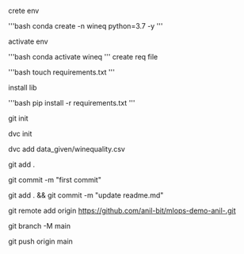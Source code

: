 crete env

'''bash
conda create -n wineq python=3.7 -y
'''

activate env

'''bash
conda activate wineq
'''
create req file

'''bash
touch requirements.txt
'''

install lib

'''bash
pip install -r requirements.txt
'''


git init

dvc init

dvc add data_given/winequality.csv

git add .

git commit -m "first commit" 

git add . && git commit -m "update readme.md"

git remote add origin https://github.com/anil-bit/mlops-demo-anil-.git

git branch -M main
 
git push origin main

